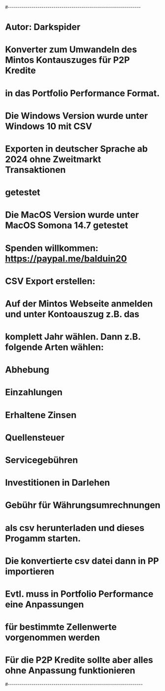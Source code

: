 #-------------------------------------------------------------------
# Autor: Darkspider
# Konverter zum Umwandeln des Mintos Kontauszuges für P2P Kredite
# in das Portfolio Performance Format.
# Die Windows Version wurde unter Windows 10 mit CSV
# Exporten in deutscher Sprache ab 2024 ohne Zweitmarkt Transaktionen
# getestet
# Die MacOS Version wurde unter MacOS Somona 14.7 getestet
#
# Spenden willkommen: https://paypal.me/balduin20
# 
# CSV Export erstellen:
# Auf der Mintos Webseite anmelden und unter Kontoauszug z.B. das 
# komplett Jahr wählen. Dann z.B. folgende Arten wählen:
# Abhebung
# Einzahlungen
# Erhaltene Zinsen
# Quellensteuer
# Servicegebühren
# Investitionen in Darlehen
# Gebühr für Währungsumrechnungen
# als csv herunterladen und dieses Progamm starten.
# Die konvertierte csv datei dann in PP importieren
# Evtl. muss in Portfolio Performance eine Anpassungen
# für bestimmte Zellenwerte vorgenommen werden
# Für die P2P Kredite sollte aber alles ohne Anpassung funktionieren
#--------------------------------------------------------------------
